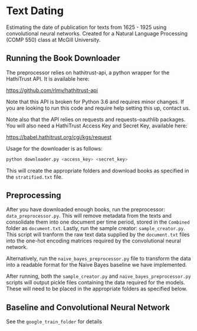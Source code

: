 # Text Dating
Estimating the date of publication for texts from 1625 - 1925 using convolutional neural networks. Created for a Natural Language Processing (COMP 550) class at McGill University.

## Running the Book Downloader
The preprocessor relies on hathitrust-api, a python wrapper for the HathiTrust API. It is available here:

https://github.com/rlmv/hathitrust-api

Note that this API is broken for Python 3.6 and requires minor changes. If you are looking to run this code and require help setting this up, contact us.

Note also that the API relies on requests and requests-oauthlib packages. You will also need a HathiTrust Access Key and Secret Key, available here:

https://babel.hathitrust.org/cgi/kgs/request

Usage for the downloader is as follows:

```python
python downloader.py <access_key> <secret_key>
```

This will create the appropriate folders and download books as specified in the `stratified.txt` file.

## Preprocessing

After you have downloaded enough books, run the preprocessor: ```data_preprocessor.py```.
This will remove metadata from the texts and consolidate them into one document per time period, stored in the ```Combined``` folder as ```document.txt```.
Lastly, run the sample creator: ```sample_creator.py```. This script will tranform the raw text data supplied by the ```document.txt``` files into the one-hot encoding matrices required by the convolutional neural network. 

Alternatively, run the ```naive_bayes_preprocessor.py``` file to transform the data into a readable format for the Naive Bayes baseline we have implemented.

After running, both the ```sample_creator.py``` and ```naive_bayes_preprocessor.py``` scripts will output pickle files containing the data required for the models. These will need to be placed in the appropriate folders as specified below.

## Baseline and Convolutional Neural Network

See the ```google_train_folder``` for details